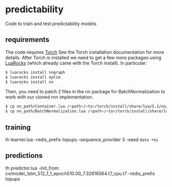 # predictability
Code to train and test predictability models

## requirements
The code requires [Torch](http://torch.ch/)
See the Torch installation documentation for more details. After Torch is installed we need to get a few more packages using [LuaRocks](https://luarocks.org/) (which already came with the Torch install). In particular:

```bash
$ luarocks install nngraph
$ luarocks install optim
$ luarocks install nn
```

Then, you need to patch 2 files in the nn package for BatchNormalization to work with our cloned rnn implementation.

```bash
$ cp nn_path/Container.lua /<path>/<to>/torch/install/share/lua/5.1/nn/Container.lua
$ cp nn_path/BatchNormalization.lua /<path>/<to>/torch/install/share/lua/5.1/nn/BatchNormalization.lua
```

## training

th learner.lua -redis_prefix topups -sequence_provider 3 -seed `date +%s`

## predictions

th predictor.lua -init_from cv/model_lstm_512_1_1_epoch510.00_7.32616564.t7_cpu.t7 -redis_prefix topups
